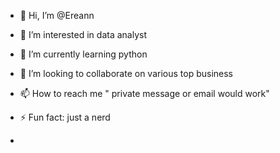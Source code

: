 - 👋 Hi, I’m @Ereann
- 👀 I’m interested in data analyst 
- 🌱 I’m currently learning python
- 💞️ I’m looking to collaborate on various top business
- 📫 How to reach me " private message or email would work" 

- ⚡ Fun fact: just a nerd
- 

<!---
Ereann/Ereann is a ✨ special ✨ repository because its `README.md` (this file) appears on your GitHub profile.
You can click the Preview link to take a look at your changes.
--->
